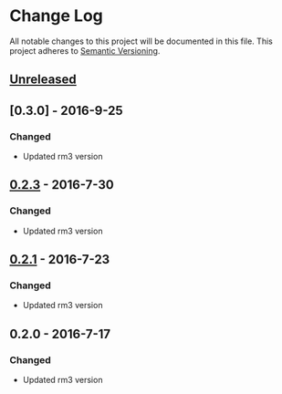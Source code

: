 # Change Log
All notable changes to this project will be documented in this file.
This project adheres to [Semantic Versioning](http://semver.org/).

## [Unreleased]

## [0.3.0] - 2016-9-25

### Changed
- Updated rm3 version

## [0.2.3] - 2016-7-30

### Changed
- Updated rm3 version

## [0.2.1] - 2016-7-23

### Changed
- Updated rm3 version

## 0.2.0 - 2016-7-17

### Changed
- Updated rm3 version

[Unreleased]: https://github.com/rm3web/rm3-docker/compare/v0.3.0...HEAD
[0.2.3]: https://github.com/rm3web/rm3-docker/compare/v0.2.3...v0.3.0
[0.2.3]: https://github.com/rm3web/rm3-docker/compare/v0.2.1...v0.2.3
[0.2.1]: https://github.com/rm3web/rm3-docker/compare/v0.2.0...v0.2.1
